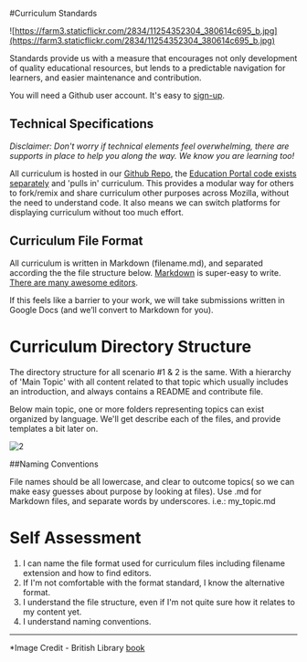 #Curriculum Standards

![https://farm3.staticflickr.com/2834/11254352304_380614c695_b.jpg](https://farm3.staticflickr.com/2834/11254352304_380614c695_b.jpg)

Standards provide us with a measure that encourages not only development of quality educational resources, but lends to a predictable navigation for learners, and easier maintenance and contribution.

You will need a Github user account. It's easy to [sign-up](https://github.com/join).

## Technical Specifications

*Disclaimer: Don't worry if technical elements feel overwhelming, there are supports in place to help you along the way.  We know you are learning too!*

All curriculum is hosted in our [Github Repo](https://github.com/emmairwin/community_curriculum), the [Education Portal code exists separately](https://github.com/emmairwin/community_curriculum) and 'pulls in' curriculum. This provides a modular way for others to fork/remix and share curriculum other purposes across Mozilla, without the need to understand code. It also means we can switch platforms for displaying curriculum without too much effort.

## Curriculum File Format


All curriculum is written in Markdown (filename.md), and separated according the the file structure below. [Markdown](http://daringfireball.net/projects/markdown/basics) is super-easy to write. [There are many awesome editors](http://whatismarkdown.com/). 

If this feels like a barrier to your work, we will take submissions written in Google Docs (and we’ll convert to Markdown for you). 


# Curriculum Directory Structure


The directory structure for all scenario #1 & 2 is the same.  With a hierarchy of 'Main Topic' with all content related to that topic which usually includes an introduction, and always contains a README and contribute file.

Below main topic, one or more folders representing topics can exist organized by language.  We'll get describe each of the files, and provide templates a bit later on.

![2](http://tiptoes.ca/scenerio.png) 

##Naming Conventions

File names should be all lowercase, and clear to outcome topics( so we can make easy guesses about purpose by looking at files).  Use .md for Markdown files, and separate words by underscores.  i.e.:  my_topic.md

# Self Assessment

1. I can name the file format used for curriculum files including filename extension and how to find editors.
2. If I'm not comfortable with the format standard, I know the alternative format.
3. I understand the file structure, even if I'm not quite sure how it relates to my content yet.
4. I understand naming conventions.

*****

*Image Credit - British Library [book](https://www.flickr.com/photos/britishlibrary/11254352304/sizes/l)